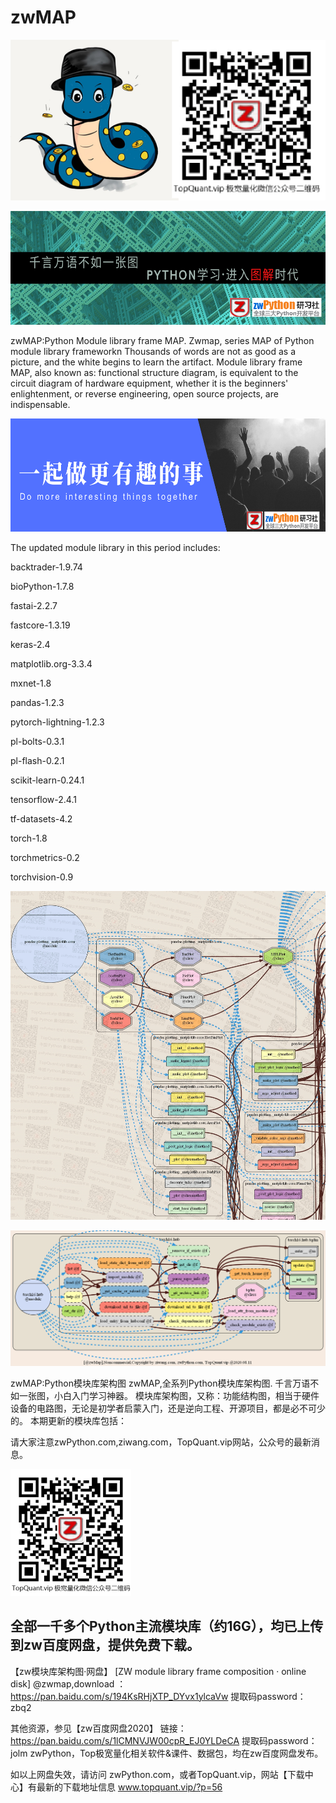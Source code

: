 # zwMAP
![@zwPython](_images/zwpy2pub.png)

![@zwPython](_images/pp01.png)

zwMAP:Python Module library frame MAP.
Zwmap, series MAP of Python module library frameworkn
Thousands of words are not as good as a picture, and the white begins to learn the artifact.
Module library frame MAP, also known as: functional structure diagram, is equivalent to the circuit diagram of hardware equipment, whether it is the beginners' enlightenment, or reverse engineering, open source projects, are indispensable.

![do-it](_images/pp03.png)

The updated module library in this period includes:

backtrader-1.9.74

bioPython-1.7.8

fastai-2.2.7

fastcore-1.3.19

keras-2.4

matplotlib.org-3.3.4

mxnet-1.8

pandas-1.2.3

pytorch-lightning-1.2.3

pl-bolts-0.3.1

pl-flash-0.2.1

scikit-learn-0.24.1

tensorflow-2.4.1

tf-datasets-4.2

torch-1.8

torchmetrics-0.2

torchvision-0.9


![@pandas](_images/pandas_zw.png)

![@torch](_images/torch16_hub.png)


zwMAP:Python模块库架构图
zwMAP,全系列Python模块库架构图.
千言万语不如一张图，小白入门学习神器。 
模块库架构图，又称：功能结构图，相当于硬件设备的电路图，无论是初学者启蒙入门，还是逆向工程、开源项目，都是必不可少的。
本期更新的模块库包括：

请大家注意zwPython.com,ziwang.com，TopQuant.vip网站，公众号的最新消息。

![@pandas](_images/TOP_pub02x.png)

全部一千多个Python主流模块库（约16G），均已上传到zw百度网盘，提供免费下载。
--------------
【zw模块库架构图·网盘】
[ZW module library frame composition · online disk]
@zwmap,download ： https://pan.baidu.com/s/194KsRHjXTP_DYvx1ylcaVw  提取码password： zbq2


其他资源，参见【zw百度网盘2020】
链接：https://pan.baidu.com/s/1lCMNVJW00cpR_EJ0YLDeCA   提取码password： jolm
zwPython，Top极宽量化相关软件&amp;课件、数据包，均在zw百度网盘发布。

如以上网盘失效，请访问 zwPython.com，或者TopQuant.vip，网站【下载中心】有最新的下载地址信息
www.topquant.vip/?p=56
